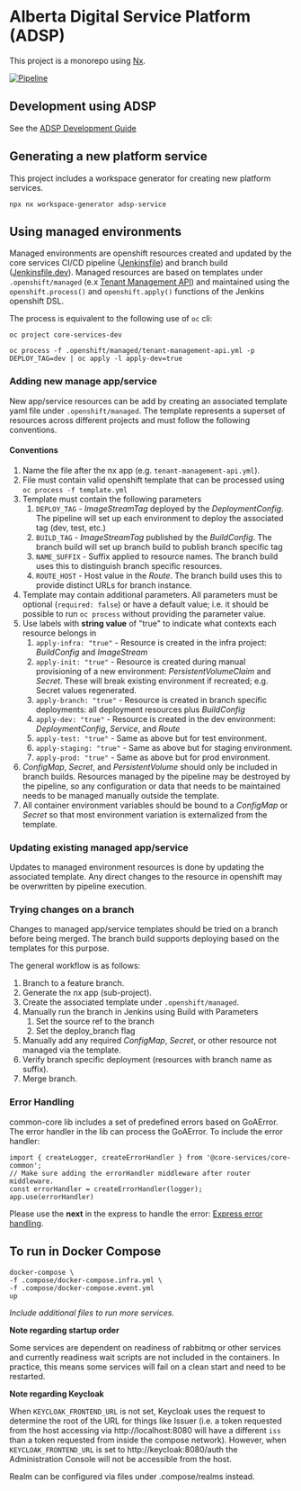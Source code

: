 # Alberta Digital Service Platform (ADSP)
This project is a monorepo using [Nx](https://nx.dev).

[![Pipeline](https://github.com/GovAlta/adsp-monorepo/actions/workflows/delivery-ci.yml/badge.svg)](https://github.com/GovAlta/adsp-monorepo/actions/workflows/delivery-ci.yml)

## Development using ADSP
See the [ADSP Development Guide](https://glowing-parakeet-0563ab2e.pages.github.io)

## Generating a new platform service
This project includes a workspace generator for creating new platform services.

```
npx nx workspace-generator adsp-service
```

## Using managed environments

Managed environments are openshift resources created and updated by the core services CI/CD pipeline ([Jenkinsfile](Jenkinsfile))
and branch build ([Jenkinsfile.dev](Jenkinsfile.dev)). Managed resources are based on templates under `.openshift/managed`
(e.x [Tenant Management API](.openshift/managed/tenant-management-api.yml)) and maintained using the `openshift.process()` and
`openshift.apply()` functions of the Jenkins openshift DSL.

The process is equivalent to the following use of `oc` cli:

```
oc project core-services-dev

oc process -f .openshift/managed/tenant-management-api.yml -p DEPLOY_TAG=dev | oc apply -l apply-dev=true
```

### Adding new manage app/service

New app/service resources can be add by creating an associated template yaml file under `.openshift/managed`.
The template represents a superset of resources across different projects and must follow the following conventions.

#### Conventions

1. Name the file after the nx app (e.g. `tenant-management-api.yml`).
2. File must contain valid openshift template that can be processed using `oc process -f template.yml`
3. Template must contain the following parameters
   1. `DEPLOY_TAG` - _ImageStreamTag_ deployed by the _DeploymentConfig_.
      The pipeline will set up each environment to deploy the associated tag (dev, test, etc.)
   1. `BUILD_TAG` - _ImageStreamTag_ published by the _BuildConfig_.
      The branch build will set up branch build to publish branch specific tag
   1. `NAME_SUFFIX` - Suffix applied to resource names. The branch build uses this to distinguish branch specific resources.
   1. `ROUTE_HOST` - Host value in the _Route_. The branch build uses this to provide distinct URLs for branch instance.
4. Template may contain additional parameters. All parameters must be optional (`required: false`) or have a default value;
   i.e. it should be possible to run `oc process` without providing the parameter value.
5. Use labels with **string value** of "true" to indicate what contexts each resource belongs in
   1. `apply-infra: "true"` - Resource is created in the infra project: _BuildConfig_ and _ImageStream_
   2. `apply-init: "true"` - Resource is created during manual provisioning of a new environment: _PersistentVolumeClaim_ and _Secret_. These will break existing environment if recreated; e.g. Secret values regenerated.
   3. `apply-branch: "true"` - Resource is created in branch specific deployments: all deployment resources plus _BuildConfig_
   4. `apply-dev: "true"` - Resource is created in the dev environment: _DeploymentConfig_, _Service_, and _Route_
   5. `apply-test: "true"` - Same as above but for test environment.
   6. `apply-staging: "true"` - Same as above but for staging environment.
   7. `apply-prod: "true"` - Same as above but for prod environment.
6. _ConfigMap_, _Secret_, and _PersistentVolume_ should only be included in branch builds. Resources managed by the pipeline may
   be destroyed by the pipeline, so any configuration or data that needs to be maintained needs to be managed manually outside the
   template.
7. All container environment variables should be bound to a _ConfigMap_ or _Secret_ so that most environment variation is
   externalized from the template.

### Updating existing managed app/service

Updates to managed environment resources is done by updating the associated template. Any direct changes to the resource in
openshift may be overwritten by pipeline execution.

### Trying changes on a branch

Changes to managed app/service templates should be tried on a branch before being merged. The branch build supports deploying
based on the templates for this purpose.

The general workflow is as follows:

1. Branch to a feature branch.
2. Generate the nx app (sub-project).
3. Create the associated template under `.openshift/managed`.
4. Manually run the branch in Jenkins using Build with Parameters
   1. Set the source ref to the branch
   2. Set the deploy_branch flag
5. Manually add any required _ConfigMap_, _Secret_, or other resource not managed via the template.
6. Verify branch specific deployment (resources with branch name as suffix).
7. Merge branch.

### Error Handling

common-core lib includes a set of predefined errors based on GoAError. The error handler in the lib can process the GoAError. To include the error handler:

```
import { createLogger, createErrorHandler } from '@core-services/core-common';
// Make sure adding the errorHandler middleware after router middleware.
const errorHandler = createErrorHandler(logger);
app.use(errorHandler)
```

Please use the **next** in the express to handle the error: [Express error handling](https://expressjs.com/en/guide/error-handling.html).

## To run in Docker Compose

```
docker-compose \
-f .compose/docker-compose.infra.yml \
-f .compose/docker-compose.event.yml
up
```

_Include additional files to run more services._

**Note regarding startup order**

Some services are dependent on readiness of rabbitmq or other services and currently readiness wait scripts are not included in
the containers. In practice, this means some services will fail on a clean start and need to be restarted.

**Note regarding Keycloak**

When `KEYCLOAK_FRONTEND_URL` is not set, Keycloak uses the request to determine the root of the URL for things like Issuer
(i.e. a token requested from the host accessing via http://localhost:8080 will have a different `iss` than a token requested from
inside the compose network). However, when `KEYCLOAK_FRONTEND_URL` is set to http://keycloak:8080/auth the Administration Console
will not be accessible from the host.

Realm can be configured via files under .compose/realms instead.
